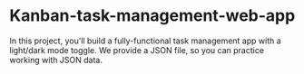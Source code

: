 # Kanban-task-management-web-app
In this project, you'll build a fully-functional task management app with a light/dark mode toggle. We provide a JSON file, so you can practice working with JSON data.
